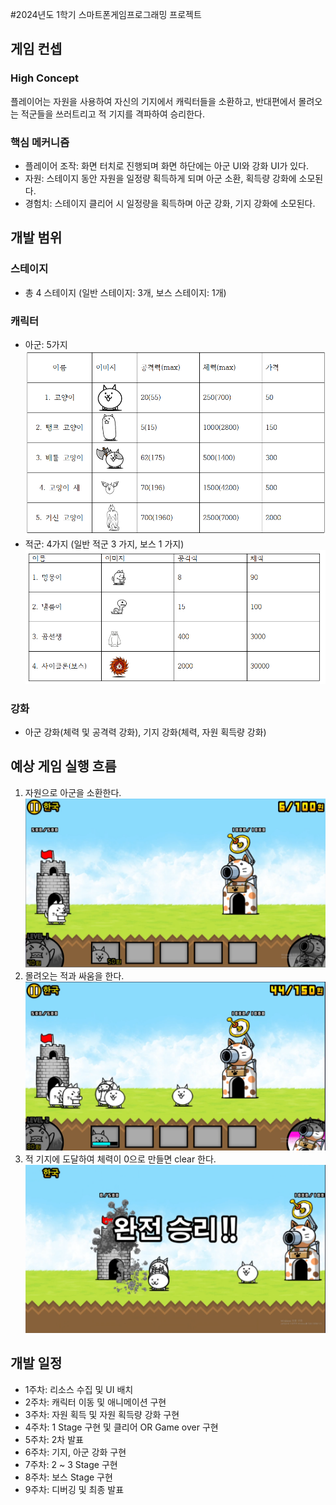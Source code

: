 #2024년도 1학기 스마트폰게임프로그래밍 프로젝트

## 게임 컨셉
### High Concept
플레이어는 자원을 사용하여 자신의 기지에서 캐릭터들을 소환하고, 반대편에서 몰려오는 적군들을 쓰러트리고 적 기지를 격파하여 승리한다.
### 핵심 메커니즘
- 플레이어 조작: 화면 터치로 진행되며 화면 하단에는 아군 UI와 강화 UI가 있다.
- 자원: 스테이지 동안 자원을 일정량 획득하게 되며 아군 소환, 획득량 강화에 소모된다.
- 경험치: 스테이지 클리어 시 일정량을 획득하며 아군 강화, 기지 강화에 소모된다.


## 개발 범위
### 스테이지
- 총 4 스테이지 (일반 스테이지: 3개, 보스 스테이지: 1개)
### 캐릭터
- 아군: 5가지
![아군](https://github.com/Leeju2826/SPGP2024_TermProject_2017180031/blob/main/FlowChart/Char1.png)
- 적군: 4가지 (일반 적군 3 가지, 보스 1 가지)
![적군](https://github.com/Leeju2826/SPGP2024_TermProject_2017180031/blob/main/FlowChart/char2.png)
### 강화
- 아군 강화(체력 및 공격력 강화), 기지 강화(체력, 자원 획득량 강화)


## 예상 게임 실행 흐름
1. 자원으로 아군을 소환한다.
![흐름도1](https://github.com/Leeju2826/SPGP2024_TermProject_2017180031/blob/main/FlowChart/1.png)
2. 몰려오는 적과 싸움을 한다.
![흐름도2](https://github.com/Leeju2826/SPGP2024_TermProject_2017180031/blob/main/FlowChart/2.png)
3. 적 기지에 도달하여 체력이 0으로 만들면 clear 한다.
![흐름도3](https://github.com/Leeju2826/SPGP2024_TermProject_2017180031/blob/main/FlowChart/3.png)


## 개발 일정
- 1주차: 리소스 수집 및 UI 배치
- 2주차: 캐릭터 이동 및 애니메이션 구현
- 3주차: 자원 획득 및 자원 획득량 강화 구현
- 4주차: 1 Stage 구현 및 클리어 OR Game over 구현
- 5주차: 2차 발표
- 6주차: 기지, 아군 강화 구현
- 7주차: 2 ~ 3 Stage 구현
- 8주차: 보스 Stage 구현
- 9주차: 디버깅 및 최종 발표

